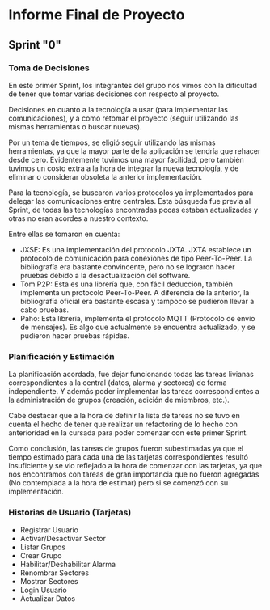 # Informe Final de Proyecto

## Sprint "0"

### Toma de Decisiones

En este primer Sprint, los integrantes del grupo nos vimos con la dificultad de tener que tomar varias decisiones con respecto al proyecto. 

Decisiones en cuanto a la tecnología a usar (para implementar las comunicaciones), y a como retomar el proyecto (seguir utilizando las mismas herramientas o buscar nuevas).

Por un tema de tiempos, se eligió seguir utilizando las mismas herramientas, ya que la mayor parte de la aplicación se tendría que rehacer desde cero.  Evidentemente tuvimos una mayor facilidad, pero también tuvimos un costo extra a la hora de integrar la nueva tecnología, y de eliminar o considerar obsoleta la anterior implementación.

Para la tecnología, se buscaron varios protocolos ya implementados para delegar las comunicaciones entre centrales. Esta búsqueda fue previa al Sprint,  de todas las tecnologías encontradas pocas estaban actualizadas y otras no eran acordes a nuestro contexto.

Entre ellas se tomaron en cuenta:
* JXSE: Es una implementación del protocolo JXTA. JXTA establece un protocolo de comunicación para conexiones de tipo Peer-To-Peer. La bibliografía era bastante convincente, pero no se lograron hacer pruebas debido a la desactualización del software.
* Tom P2P: Esta es una librería que, con fácil deducción, también implementa un protocolo Peer-To-Peer. A diferencia de la anterior, la bibliografía oficial era bastante escasa y tampoco se pudieron llevar a cabo pruebas.
* Paho: Esta librería, implementa el protocolo MQTT (Protocolo de envío de mensajes). Es algo que actualmente se encuentra actualizado, y se pudieron hacer pruebas rápidas.

### Planificación y Estimación

La planificación acordada, fue dejar funcionando todas las tareas livianas correspondientes a la central (datos, alarma y sectores) de forma independiente.  Y además poder implementar las tareas correspondientes a la administración de grupos (creación, adición de miembros, etc.).

Cabe destacar que a la hora de definir la lista de tareas no se tuvo en cuenta el hecho de tener que realizar un refactoring de lo hecho con anterioridad en la cursada para poder comenzar con este primer Sprint.

Como conclusión, las tareas de grupos fueron subestimadas ya que el tiempo estimado para cada una de las tarjetas correspondientes resultó insuficiente y se vio reflejado a la hora de comenzar con las tarjetas, ya que nos encontramos con tareas de gran importancia que no fueron agregadas (No contemplada a la hora de estimar) pero si se comenzó con su implementación. 

### Historias de Usuario (Tarjetas)

* Registrar Usuario
* Activar/Desactivar Sector
* Listar Grupos
* Crear Grupo
* Habilitar/Deshabilitar Alarma
* Renombrar Sectores
* Mostrar Sectores
* Login Usuario
* Actualizar Datos


